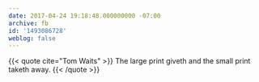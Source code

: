```yaml
---
date: 2017-04-24 19:18:48.000000000 -07:00
archive: fb
id: '1493086728'
weblog: false
---
```


{{< quote cite="Tom Waits" >}}
The large print giveth and the small print taketh away.
{{< /quote >}}
